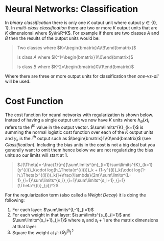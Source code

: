 # Neural Networks: Classification

In *binary classification* there is only one $K$ output unit where output $y\in\{0,1\}$. In *multi-class classification* there are two or more $K$ output units that are $K$ dimensional where $y\in\R^K$. For example if there are two classes $A$ and $B$ then the results of the output units would be:

> Two classes where $K=\begin{bmatrix}A\\B\end{bmatrix}$
>
> Is class $A$ where $K^1=\begin{bmatrix}1\\0\end{bmatrix}$
>
> Is class $B$ where $K^2=\begin{bmatrix}0\\1\end{bmatrix}$

Where there are three or more output units for classification then *one-vs-all* will be used.

# Cost Function

The cost function for neural networks with regularization is shown below. Instead of having a single output unit we now have $K$ units where $h_\Theta(x)_i$ refers to the $i^{th}$ value in the output vector. $\sum\limits^{K}_{k=1}$ is summing the normal logistic cost function over each of the $K$ output units and $y_k$ is the $i^{th}$ output such as $\begin{bmatrix}1\\0\end{bmatrix}$ (see *Classification*). Including the bias units in the cost is not a big deal but you generally want to omit them hence below we are not regularizing the bias units so our limits will start at $1$.

> $J(\Theta)=-\frac{1}{m}[\sum\limits^{m}_{i=1}\sum\limits^{K}_{k=1}(y^{(i)}_k\cdot log(h_\Theta(x^{(i)}))_k + (1-y^{(i)}_k)\cdot log(1-h_\Theta(x^{(i)}))_k)]+\frac{\lambda}{2m}\sum\limits^{L-1}_{l=1}\sum\limits^{s_i}_{i=1}\sum\limits^{s_l+1}_{j=1}(\Theta^{(l)}_{ji})^2$

For the regularization term (also called a *Weight Decay*) it is doing the following:

1. For each layer: $\sum\limits^{L-1}_{l=1}$
2. For each weight in that layer: $\sum\limits^{s_i}_{i=1}$ and $\sum\limits^{s_l+1}_{j=1}$ where $s_i$ and $s_i+1$ are the matrix dimensions at that layer
3. Square the weight at $ji$: $(\Theta^{(l)}_{ji})^2$